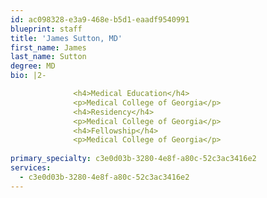 ```yaml
---
id: ac098328-e3a9-468e-b5d1-eaadf9540991
blueprint: staff
title: 'James Sutton, MD'
first_name: James
last_name: Sutton
degree: MD
bio: |2-

              <h4>Medical Education</h4>
              <p>Medical College of Georgia</p>
              <h4>Residency</h4>
              <p>Medical College of Georgia</p>
              <h4>Fellowship</h4>
              <p>Medical College of Georgia</p>
          
primary_specialty: c3e0d03b-3280-4e8f-a80c-52c3ac3416e2
services:
  - c3e0d03b-3280-4e8f-a80c-52c3ac3416e2
---
```

